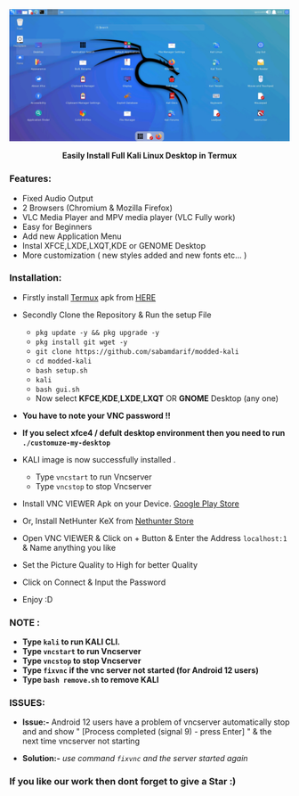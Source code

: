 
<center><img src="./image/demo-xfce.png"></center>
<p align="center"><b>Easily Install Full Kali Linux Desktop in Termux</b></p>

### Features:

- Fixed Audio Output
- 2 Browsers (Chromium & Mozilla Firefox)
- VLC Media Player and MPV media player (VLC Fully work)
- Easy for Beginners
- Add new Application Menu
- Instal XFCE,LXDE,LXQT,KDE or GENOME Desktop 
- More customization ( new styles added and new fonts etc... )

### Installation:

- Firstly install [Termux](https://termux.com) apk from [HERE](https://f-droid.org/repo/com.termux_118.apk)
- Secondly Clone the Repository & Run the setup File

  - `pkg update -y && pkg upgrade -y`
  - `pkg install git wget -y`
  - `git clone https://github.com/sabamdarif/modded-kali`
  - `cd modded-kali`
  - `bash setup.sh`
  - `kali`
  - `bash gui.sh`
  - Now select **KFCE**,**KDE**,**LXDE**,**LXQT** OR **GNOME** Desktop (any one)
- **You have to note your VNC password !!**
- **If you select xfce4 / defult desktop environment then you need to run `./customuze-my-desktop`**
- KALI image is now successfully installed .

  - Type `vncstart` to run Vncserver
  - Type `vncstop` to stop Vncserver

- Install VNC VIEWER Apk on your Device. [Google Play Store](https://play.google.com/store/apps/details?id=com.realvnc.viewer.android&hl=en)
- Or, Install NetHunter KeX from [ Nethunter Store ](https://store.nethunter.com/en/packages/com.offsec.nethunter.kex/)

- Open VNC VIEWER & Click on + Button & Enter the Address `localhost:1` & Name anything you like
- Set the Picture Quality to High for better Quality
- Click on Connect & Input the Password 
- Enjoy :D

### NOTE :

- **Type `kali` to run KALI CLI.**
- **Type `vncstart` to run Vncserver**
- **Type `vncstop` to stop Vncserver**
- **Type `fixvnc` if the vnc server not started (for Android 12 users)**
- **Type `bash remove.sh` to remove KALI**

### ISSUES:
- **Issue:-** Android 12 users have a problem of vncserver automatically stop and and show " [Process completed (signal 9) - press Enter] " &  the next time vncserver not starting

- **Solution:-** *use command `fixvnc` and the server started again*

### If you like our work then dont forget to give a Star :)


